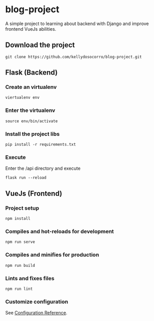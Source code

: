 # blog-project

A simple project to learning about backend with Django and improve frontend VueJs abilities.

## Download the project
```
git clone https://github.com/kellydosocorro/blog-project.git
```

## Flask (Backend)

### Create an virtualenv
```
viertualenv env
```

### Enter the virtualenv
```
source env/bin/activate
```

### Install the project libs
```
pip install -r requirements.txt
```

### Execute
Enter the /api directory and execute

```
flask run --reload
```

## VueJs (Frontend)

### Project setup
```
npm install
```

### Compiles and hot-reloads for development
```
npm run serve
```

### Compiles and minifies for production
```
npm run build
```

### Lints and fixes files
```
npm run lint
```

### Customize configuration
See [Configuration Reference](https://cli.vuejs.org/config/).
